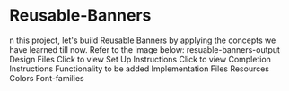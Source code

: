 # Reusable-Banners
n this project, let's build Reusable Banners by applying the concepts we have learned till now.  Refer to the image below:  resuable-banners-output  Design Files Click to view Set Up Instructions Click to view Completion Instructions Functionality to be added Implementation Files Resources Colors Font-families 
